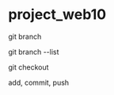 # project_web10

git branch <branchName>

git branch --list

git checkout <branchName>

add, commit, push
